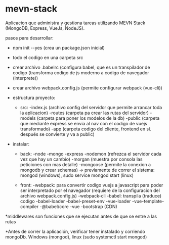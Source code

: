 ﻿# mevn-stack

Aplicacion que administra y gestiona tareas utilizando MEVN Stack (MongoDB, Express, VueJs, NodeJS).

pasos para desarrollar:
- npm init --yes (crea un package.json inicial)
- todo el codigo en una carpeta src
- crear archivo .babelrc (configura babel, que es un transpilador de codigo (transforma codigo de js moderno a codigo de navegador (interprete))
- crear archivo webpack.config.js (permite configurar webpack (vue-cli))

- estructura proyecto:
    - src:
        -index.js (archivo config del servidor que permite arrancar toda la aplicacion)
        -routes (carpeta pa crear las rutas del servidor)
        -models (carpeta para poner los modelos de la db)
        -public (carpeta que mediante express se envia al nav con el codigo de vuejs transformado)
        -app (carpeta codigo del cliente, frontend en sí. después se convierte y va a public)

- instalar: 
    - back:
        -node
        -mongo
        -express
        -nodemon (refrezca el servidor cada vez que hay un cambio)
        -morgan (muestra por consola las peticiones con mas detalle)
        -mongoose (permite la conexion a mongodb y crear schemas) 
            -> previamente de correr el sistema: mongod (windows), sudo service mongod start (linux)
    
    - front:
        -webpack: para convertir codigo vuejs a javascript para poder ser interpretado por el navegador (requiere de la configuracion del archivo webpack.config.js)
        -webpack-cli
        -babel: transpila (traduce) codigo
        -babel-loader
        -babel-preset-env
        -vue-loader
        -vue-template-compiler
        -@babel/core
        -vue
        -bootstrap (CDN)

*middlewares son funciones que se ejecutan antes de que se entre a las rutas

*Antes de correr la aplicación, verificar tener instalado y corriendo mongoDb. Windows (mongod), linux (sudo systemctl start mongod)

